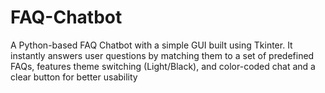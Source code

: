 # FAQ-Chatbot
A Python-based FAQ Chatbot with a simple GUI built using Tkinter. It instantly answers user questions by matching them to a set of predefined FAQs, features theme switching (Light/Black), and color-coded chat and a clear button for better usability
